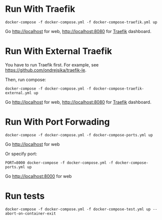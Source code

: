 # Run With Traefik

```
docker-compose -f docker-compose.yml -f docker-compose-traefik.yml up
```

Go <http://localhost> for web, <http://localhost:8080> for [Traefik](https://traefik.io) dashboard.

# Run With External Traefik

You have to run Traefik first. For example, see <https://github.com/ondrejsika/traefik-le>.

Then, run compose:

```
docker-compose -f docker-compose.yml -f docker-compose-traefik-external.yml up
```

Go <http://localhost> for web, <http://localhost:8080> for [Traefik](https://traefik.io) dashboard.

# Run With Port Forwading

```
docker-compose -f docker-compose.yml -f docker-compose-ports.yml up
```

Go <http://localhost> for web

Or specify port:

```
PORT=8000 docker-compose -f docker-compose.yml -f docker-compose-ports.yml up
```

Go <http://localhost:8000> for web

# Run tests

```
docker-compose -f docker-compose.yml -f docker-compose-test.yml up --abort-on-container-exit
```
